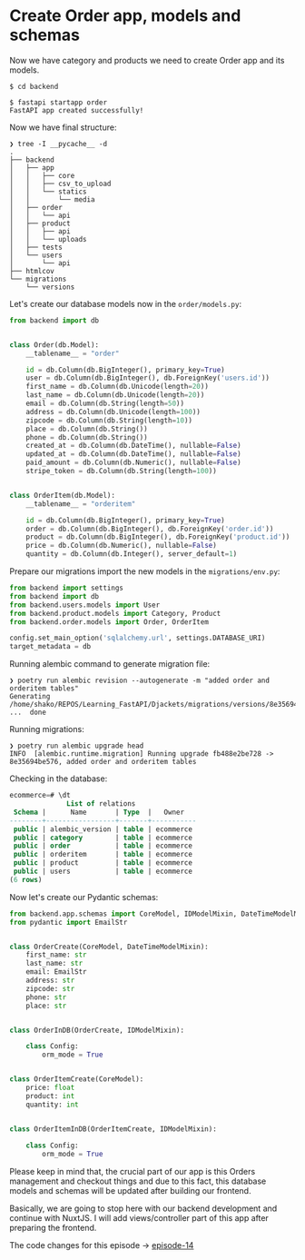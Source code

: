 # Create Order app, models and schemas

Now we have category and products we need to create Order app and its models.

```shell
$ cd backend

$ fastapi startapp order
FastAPI app created successfully!
```

Now we have final structure:

```shell
❯ tree -I __pycache__ -d
.
├── backend
│   ├── app
│   │   ├── core
│   │   ├── csv_to_upload
│   │   └── statics
│   │       └── media
│   ├── order
│   │   └── api
│   ├── product
│   │   ├── api
│   │   └── uploads
│   ├── tests
│   └── users
│       └── api
├── htmlcov
└── migrations
    └── versions
```

Let's create our database models now in the `order/models.py`:

```python
from backend import db


class Order(db.Model):
    __tablename__ = "order"

    id = db.Column(db.BigInteger(), primary_key=True)
    user = db.Column(db.BigInteger(), db.ForeignKey('users.id'))
    first_name = db.Column(db.Unicode(length=20))
    last_name = db.Column(db.Unicode(length=20))
    email = db.Column(db.String(length=50))
    address = db.Column(db.Unicode(length=100))
    zipcode = db.Column(db.String(length=10))
    place = db.Column(db.String())
    phone = db.Column(db.String())
    created_at = db.Column(db.DateTime(), nullable=False)
    updated_at = db.Column(db.DateTime(), nullable=False)
    paid_amount = db.Column(db.Numeric(), nullable=False)
    stripe_token = db.Column(db.String(length=100))


class OrderItem(db.Model):
    __tablename__ = "orderitem"

    id = db.Column(db.BigInteger(), primary_key=True)
    order = db.Column(db.BigInteger(), db.ForeignKey('order.id'))
    product = db.Column(db.BigInteger(), db.ForeignKey('product.id'))
    price = db.Column(db.Numeric(), nullable=False)
    quantity = db.Column(db.Integer(), server_default=1)

```

Prepare our migrations import the new models in the `migrations/env.py`:

```python
from backend import settings
from backend import db
from backend.users.models import User
from backend.product.models import Category, Product
from backend.order.models import Order, OrderItem

config.set_main_option('sqlalchemy.url', settings.DATABASE_URI)
target_metadata = db
```

Running alembic command to generate migration file:

```shell
❯ poetry run alembic revision --autogenerate -m "added order and orderitem tables"
Generating /home/shako/REPOS/Learning_FastAPI/Djackets/migrations/versions/8e35694be576_added_order_and_orderitem_tables.py ...  done
```

Running migrations:

```shell
❯ poetry run alembic upgrade head
INFO  [alembic.runtime.migration] Running upgrade fb488e2be728 -> 8e35694be576, added order and orderitem tables
```

Checking in the database:

```sql
ecommerce=# \dt
              List of relations
 Schema |      Name       | Type  |   Owner   
--------+-----------------+-------+-----------
 public | alembic_version | table | ecommerce
 public | category        | table | ecommerce
 public | order           | table | ecommerce
 public | orderitem       | table | ecommerce
 public | product         | table | ecommerce
 public | users           | table | ecommerce
(6 rows)
```

Now let's create our Pydantic schemas:

```python
from backend.app.schemas import CoreModel, IDModelMixin, DateTimeModelMixin
from pydantic import EmailStr


class OrderCreate(CoreModel, DateTimeModelMixin):
    first_name: str
    last_name: str
    email: EmailStr
    address: str
    zipcode: str
    phone: str
    place: str


class OrderInDB(OrderCreate, IDModelMixin):

    class Config:
        orm_mode = True


class OrderItemCreate(CoreModel):
    price: float
    product: int
    quantity: int


class OrderItemInDB(OrderItemCreate, IDModelMixin):
    
    class Config:
        orm_mode = True
```

Please keep in mind that, the crucial part of our app is this Orders management and checkout things and due to this fact, this database models and schemas will be updated after building our frontend.

Basically, we are going to stop here with our backend development and continue with NuxtJS.
I will add views/controller part of this app after preparing the frontend.

The code changes for this episode -> [episode-14](https://github.com/ShahriyarR/ecommerce-nuxtjs-fastapi-backend/tree/episode-14)